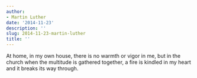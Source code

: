 ```yaml
---
author:
- Martin Luther
date: '2014-11-23'
description: ''
slug: 2014-11-23-martin-luther
title: ''
---
```

At home, in my own house, there is no warmth or vigor in me, but in the church when the multitude is gathered together, a fire is kindled in my heart and it breaks its way through.




